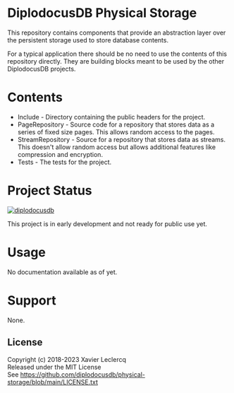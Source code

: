 # DiplodocusDB Physical Storage

This repository contains components that provide an abstraction layer
over the persistent storage used to store database contents.

For a typical application there should be no need to use the contents of
this repository directly. They are building blocks meant to be used by 
the other DiplodocusDB projects.

# Contents

- Include - Directory containing the public headers for the project.
- PageRepository - Source code for a repository that stores data as a series
of fixed size pages. This allows random access to the pages.
- StreamRepository - Source for a repository that stores data as streams. This
doesn't allow random access but allows additional features like compression and
encryption.
- Tests - The tests for the project.

# Project Status

[![diplodocusdb](https://circleci.com/gh/diplodocusdb/physical-storage.svg?style=shield)](https://circleci.com/gh/diplodocusdb/physical-storage)

This project is in early development and not ready for public use yet.

# Usage

No documentation available as of yet.

# Support

None.

## License

Copyright (c) 2018-2023 Xavier Leclercq\
Released under the MIT License\
See https://github.com/diplodocusdb/physical-storage/blob/main/LICENSE.txt
